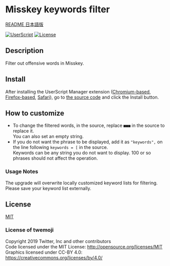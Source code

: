 # Misskey keywords filter

[README 日本語版](./README_ja.md)

[![UserScript](https://img.shields.io/badge/Framework-UserScript-blue.svg)](https://en.wikipedia.org/wiki/Userscript)
[![License](https://img.shields.io/github/license/hidao80/UserScript)](/LICENSE)

## Description

Filter out offensive words in Misskey.

## Install

After installing the UserScript Manager extension ([Chromium-based][chrome-extension], [Firefox-based][firefox-extension], [Safari][safari-extension]), go to [the source code][source] and click the Install button.

[chrome-extension]: https://chrome.google.com/webstore/detail/tampermonkey/dhdgffkkebhmkfjojejmpbldmpobfkfo "Tampermonkey"
[firefox-extension]: https://addons.mozilla.org/en-US/firefox/addon/tampermonkey/ "Tampermonkey"
[safari-extension]: https://apps.apple.com/us/app/userscripts/id1463298887 "UserScripts"
[source]: https://github.com/hidao80/UserScript/raw/main/MisskeyKeywordsFilter/MisskeyKeywordsFilter.user.js "Source code"

## How to customize

- To change the filtered words, in the source, replace `■■■` in the source to replace it.\
  You can also set an empty string.
- If you do not want the phrase to be displayed, add it as `"keywords",` on the line following `keywords = [` in the source.\
  Keywords can be any string you do not want to display. 100 or so phrases should not affect the operation.

### Usage Notes

The upgrade will overwrite locally customized keyword lists for filtering.\
Please save your keyword list externally.

## License

[MIT](/LICENSE)

### License of twemoji

Copyright 2019 Twitter, Inc and other contributors\
Code licensed under the MIT License: <http://opensource.org/licenses/MIT>\
Graphics licensed under CC-BY 4.0: <https://creativecommons.org/licenses/by/4.0/>
